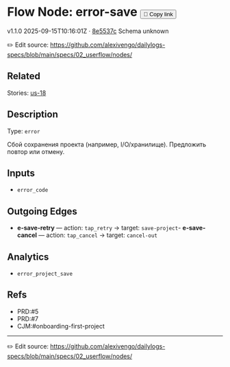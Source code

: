 
# Flow Node: error-save <button class="copy-link" aria-label="Copy page link" onclick="window.spechubCopyLink && window.spechubCopyLink()">🔗 Copy link</button>

<p class="badges">
  <span class="badge version">v1.1.0</span>
  <span class="badge build">2025-09-15T10:16:01Z · <a href="https://github.com/alexivengo/dailylogs-specs/commits/main" target="_blank" rel="noopener" class="sha">8e5537c</a></span>
  <span class="badge schema unknown">Schema unknown</span>
</p>

✏️ Edit source: https://github.com/alexivengo/dailylogs-specs/blob/main/specs/02_userflow/nodes/

## Related
Stories:
<span class="chip">[us-18](../../stories/us-18.md)</span>
## Description
Type: `error`

Сбой сохранения проекта (например, I/O/хранилище). Предложить повтор или отмену.

## Inputs
- `error_code`


## Outgoing Edges
- **e-save-retry** — action: `tap_retry` → target: `save-project`- **e-save-cancel** — action: `tap_cancel` → target: `cancel-out`

## Analytics
- `error_project_save`

## Refs
- PRD:#5
- PRD:#7
- CJM:#onboarding-first-project

---
✏️ Edit source: https://github.com/alexivengo/dailylogs-specs/blob/main/specs/02_userflow/nodes/